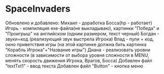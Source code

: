 # SpaceInvaders
Обновлено и добавлено:
Михаил - доработка Босса(hp - работает)
Игорь - компиляция ехе-файла(не выкладываю),  картинки "Победа" и "Проигрыш" на английском (одним размером, текст черный)
Богдан - звуки+код (реализующий звук выстрела Игрока)
Влад - пули + код, окно приветствия игры (на этой картинке должна бить картинка "Корабль Игрока"+"Название игры")
Диана - реализовать уровни сложности (в зависимости от выбора уровня сложности в MENU, менять скорость движения Игрока, Врагов, Босса)
Добавлен файл "textTxt1" - ввод текста
Добавлен файл "Button" - кнопка меню
